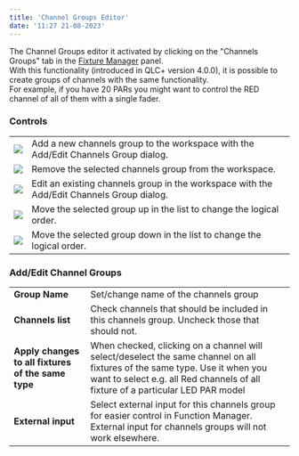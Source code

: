```yaml
---
title: 'Channel Groups Editor'
date: '11:27 21-08-2023'
---
```


The Channel Groups editor it activated by clicking on the "Channels Groups" tab in the [Fixture Manager](/fixture-manager) panel.  
With this functionality (introduced in QLC+ version 4.0.0), it is possible to create groups of channels with the same functionality.  
For example, if you have 20 PARs you might want to control the RED channel of all of them with a single fader.  

### Controls

|     |     |
| --- | --- |
| ![](/basics/edit_add.png) | Add a new channels group to the workspace with the Add/Edit Channels Group dialog. |
| ![](/basics/edit_remove.png) | Remove the selected channels group from the workspace. |
| ![](/basics/configure.png) | Edit an existing channels group in the workspace with the Add/Edit Channels Group dialog. |
| ![](/basics/up.png) | Move the selected group up in the list to change the logical order. |
| ![](/basics/down.png) | Move the selected group down in the list to change the logical order. |

### Add/Edit Channel Groups

|     |     |
| --- | --- |
| **Group Name** | Set/change name of the channels group |
| **Channels list** | Check channels that should be included in this channels group. Uncheck those that should not. |
| **Apply changes to all fixtures of the same type** | When checked, clicking on a channel will select/deselect the same channel on all fixtures of the same type. Use it when you want to select e.g. all Red channels of all fixture of a particular LED PAR model |
| **External input** | Select external input for this channels group for easier control in Function Manager. External input for channels groups will not work elsewhere. |